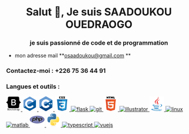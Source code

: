 <h1 align="center">Salut 👋, Je suis SAADOUKOU OUEDRAOGO</h1>
<h3 align="center">je suis passionné de code et de programmation</h3>

- mon adresse mail **osaadoukou@gmail.com **

<h3 align="left">Contactez-moi : +226 75 36 44 91</h3>
<h3 align="left">Langues et outils :</h3>
<p align="left"> 

<a href="https://getbootstrap.com" target="_blank" rel="noreferrer ">
	<img src="https://raw.githubusercontent.com/devicons/devicon/master/icons/bootstrap/bootstrap-plain-wordmark.svg" alt="bootstrap" width="40" height="40" /> 
</a>

<a href="https://www.cprogramming.com/" target="_blank" rel="noreferrer"> 
	<img src="https://raw.githubusercontent.com/devicons/devicon/master/icons/c/c-original.svg" alt="c" width="40" height="40"/> 
</a>

<a href="https:// www.w3schools.com/cpp/" target="_blank" rel="noreferrer">
	<img src="https://raw.githubusercontent.com/devicons/devicon/master/icons/cplusplus/cplusplus-original.svg " alt="cplusplus" width="40" height="40"/> 
</a>

<a href="https://www.w3schools.com/css/" target="_blank" rel="noreferrer" > 
	<img src="https://raw.githubusercontent.com/devicons/devicon/master/icons/css3/css3-original-wordmark.svg" alt="css3" width="40" height="40"/ > 
</a>

<a href="https://flask.palletsprojects.com/" target="_blank" rel="noreferrer"> 
	<img src="https://www.vectorlogo.zone/logos/pocoo_flask/pocoo_flask-icon. svg" alt="flask" width="40" height="40"/> 
</a> 

<a href="https://git-scm.com/" target="_blank" rel="noreferrer"> 
	<img src="https://www.vectorlogo.zone/logos/git-scm/git-scm-icon.svg" alt="git" width="40" height="40"/> 
</a> 

<a href="https://www.w3.org/html/" target="_blank" rel="noreferrer"> 
	<img src="https://raw.githubusercontent.com/devicons/devicon/master/icons/html5/html5-original-wordmark.svg" alt="html5" width="40" height="40"/> 
</a> 

<a href="https:// www.adobe.com/in/products/illustrator.html" target="_blank" rel="noreferrer"> 
	<img src="https://www.vectorlogo.zone/logos/adobe_illustrator/adobe_illustrator-icon.svg" alt="illustrator" width="40" height="40"/> 
</a> 

<a href="https://www.java.com" target="_blank" rel="noreferrer"> 
	<img src ="https://raw.githubusercontent.com/devicons/devicon/master/icons/java/java-original.svg" alt="java" width="40" height="40"/> 
</a>

<a href="https://www.linux.org/" target="_blank" rel="noreferrer"> 
	<img src="https://raw.githubusercontent.com/devicons/devicon/master/icons/ linux/linux-original.svg" alt="linux" width="40" height="40"/> 
</a>

<a href="https://www.mathworks.com/" target="_blank" rel="noreferrer">
	<img src="https://upload.wikimedia.org/wikipedia/commons/2/21/Matlab_Logo.png" alt="matlab" width="40" height="40"/> 
</a>

<a href="https://www.php.net" target="_blank" rel="noreferrer"> 
	<img src="https://raw.githubusercontent.com/devicons/devicon/master/icons/php/php-original.svg" alt="php" width="40" height="40"/> 
</a> 

<a href="https://www. python.org" target="_blank" rel="noreferrer"> 
	<img src="https://raw.githubusercontent.com/devicons/devicon/master/icons/python/python-original.svg" alt="python " width="40" height="40"/> 
</a> 

<a href="https://www.typescriptlang.org/" target="_blank" rel="noreferrer"> 
	<img src="https ://raw.githubusercontent.com/devicons/devicon/master/icons/typescript/typescript-original.svg" alt="typescript" width="40" height="40"/> 
</a>

<a href="https://vuejs.org/" target="_blank" rel="noreferrer"> 
	<img src="https://raw.githubusercontent.com/devicons/devicon/master/icons/vuejs/ vuejs-original-wordmark.svg" alt="vuejs" width="40" height="40"/> 
</a> 

</p>
